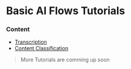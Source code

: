# Basic AI Flows Tutorials

### Content

- [Transcription](/automate-studio/tutorials/basic/transcription/tutorial)
- [Content Classification](/automate-studio/tutorials/basic/content-classification/tutorial)
<!-- - Object Detection -->
<!-- - Chained Cognition -->

> More Tutorials are comming up soon